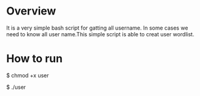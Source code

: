 Overview
=======
It is a very simple bash script for gatting all username.
In some cases we need to know all user name.This simple 
script is able to creat user wordlist.

How to run
==========

$ chmod +x user

$ ./user
